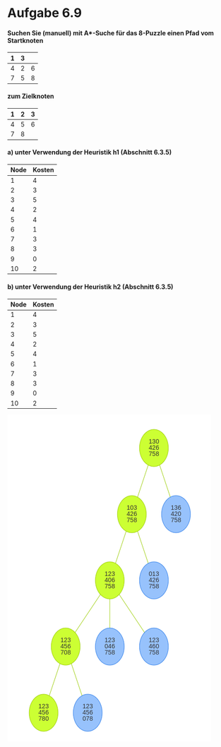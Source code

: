 # Aufgabe 6.9

#### Suchen Sie (manuell) mit A*-Suche für das 8-Puzzle einen Pfad vom Startknoten
| 1 | 3 |   |
|---|---|---|
| 4 | 2 | 6 |
| 7 | 5 | 8 |
#### zum Zielknoten
| 1 | 2 | 3 |
|---|---|---|
| 4 | 5 | 6 |
| 7 | 8 |   |

#### a) unter Verwendung der Heuristik h1 (Abschnitt 6.3.5)
|Node|Kosten|
|---|---|
|1|4|
|2|3|
|3|5|
|4|2|
|5|4|
|6|1|
|7|3|
|8|3|
|9|0|
|10|2|

#### b) unter Verwendung der Heuristik h2 (Abschnitt 6.3.5)
|Node|Kosten|
|---|---|
|1|4|
|2|3|
|3|5|
|4|2|
|5|4|
|6|1|
|7|3|
|8|3|
|9|0|
|10|2|

![Lösung](../../images/exercise6_9.png)